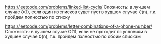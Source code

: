 https://leetcode.com/problems/linked-list-cycle/
Сложность:
в лучшем случае O(1), если один из списков будет пуст
в худшем случае O(n), т.к. пройдем полностью по списку


https://leetcode.com/problems/letter-combinations-of-a-phone-number/
Сложность:
в лучшем случае O(1), если не проходит по условиям
в худшем случае O(n), т.к. пройдем полностью по обоим спискам 